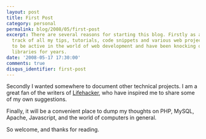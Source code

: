 ```yaml
---
layout: post
title: First Post
category: personal
permalink: blog/2008/05/first-post
excerpt: There are several reasons for starting this blog. Firstly as a way to keep
  track of all my tips, tutorials, code snippets and various web projects. I like
  to be active in the world of web development and have been knocking out sites and
  libraries for years.
date: '2008-05-17 17:30:00'
comments: true
disqus_identifier: first-post
---
```


Secondly I wanted somewhere to document other technical projects. I am a great fan of the writers of [Lifehacker](http://lifehacker.com/ "Lifehacker"), who have inspired me to share some of my own suggestions.

Finally, it will be a convenient place to dump my thoughts on PHP, MySQL, Apache, Javascript, and the world of computers in general.

So welcome, and thanks for reading.

